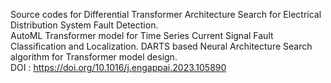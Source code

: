 Source codes for Differential Transformer Architecture Search for Electrical Distribution System Fault Detection.  
AutoML Transformer model for Time Series Current Signal Fault Classification and Localization.
DARTS based Neural Architecture Search algorithm for Transformer model design.  
DOI : https://doi.org/10.1016/j.engappai.2023.105890
